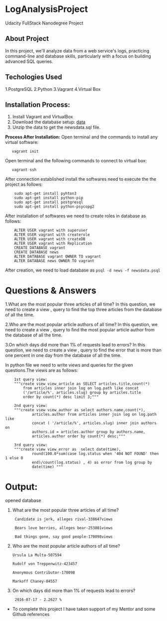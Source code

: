 # LogAnalysisProject
Udacity  FullStack Nanodegree Project
## About Project 
In this project, we'll analyze data from a web service's logs, practicing
command-line and database  skills, particularly with a focus on building advanced 
SQL queries.

## Techologies Used 
1.PostgreSQL
2.Python
3.Vagrant
4.Virtual Box


## Installation Process: ##
1. Install Vagrant and VirtualBox
2. Download the database setup: [data](https://d17h27t6h515a5.cloudfront.net/topher/2016/August/57b5f748_newsdata/newsdata.zip)
3. Unzip the data to get the newsdata.sql file.

**Process After Installation:**
Open terminal and the commands to install any virtual software:
```vagrant box add ubuntu/trusty64
   vagrant init 
   ```

Open terminal and the following commands to connect to virtual box:
```vagrant up
   vagrant ssh 
   ```

After connection established install the softwares need to execute the the project as follows:
```
	sudo apt-get install pyhton3
	sudo apt-get install python-pip
	sudo apt-get install postgresql
	sudo apt-get install python-psycopg2
```
	
After installation of softwares we need to create roles in database as follows:
```	CREATE ROLE vagrant
	ALTER USER vagrant with superuser
	ALTER USER vagrant with createrole
	ALTER USER vagrant with createDB
	ALTER USER vagrant with Replication
	CREATE DATABASE vagrant
	CREATE DATABASE news
	ALTER DATABASE vagrant OWNER TO vagrant
	ALTER DATABASE news OWNER TO vagrant
```

After creation, we need to load database as 
``` psql -d news -f newsdata.psql ```

# Questions & Answers #
1.What are the most popular three articles of all time?
In this question, we need to create a view , query to find the top three articles 
from the database of all the time.

2.Who are the most popular article authors of all time? 
In this question, we need to create a view , query to find the most popular article author 
from the database of all the time.

3.On which days did more than 1% of requests lead to errors? 
In this question, we need to create a view , query to find the error that is more than 
one percent in one day from the database of all the time.


In python file we need to write views and queries for the given questions.The views are as follows:
```
 	1st query view:
	"""create view view_article as SELECT articles.title,count(*)
        from articles inner join log on log.path like concat
        ('/article/%', articles.slug) group by articles.title
        order by count(*) desc limit 3;"""

	2nd query view:
	"""create view view_author as select authors.name,count(*),
            articles.author from articles inner join log on log.path like
            concat ( '/article/%', articles.slug) inner join authors on
            authors.id = articles.author group by authors.name,
            articles.author order by count(*) desc;"""

	3rd query view:
	"""create view view_error as  select date(time),
            round(100.0*sum(case log.status when '404 NOT FOUND' then 1 else 0
            end)/count(log.status) , 4) as error from log group by
            date(time) """
```


# Output:

 opened database

1) What are the most popular three articles of all time?

        Candidate is jerk, alleges rival-338647views

        Bears love berries, alleges bear-253801views

        Bad things gone, say good people-170098views


 2) Who are the most popular article authors of all time?

        Ursula La Multa-507594

        Rudolf von Treppenwitz-423457

        Anonymous Contributor-170098

        Markoff Chaney-84557


 3) On which days did more than 1% of requests lead to errors?

         2016-07-17 - 2.2627 %

* To complete this project I have taken support of my Mentor and some Github references



